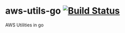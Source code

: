 # aws-utils-go [![Build Status](https://travis-ci.com/adaptiveteam/aws-utils-go.svg?token=BSM7265i3ndP9kG2qsqY&branch=develop)](https://travis-ci.com/adaptiveteam/aws-utils-go)
AWS Utilities in go
